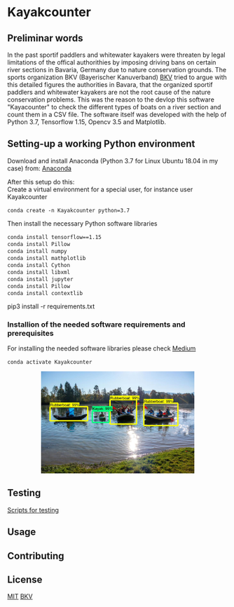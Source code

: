 # Kayakcounter
[comment]: https://towardsdatascience.com/how-to-easily-download-googles-open-images-dataset-for-your-ai-apps-db552a82fc6
[comment]: https://medium.com/@intprogrammer/how-to-scrape-google-for-images-to-train-your-machine-learning-classifiers-on-565076972ce
[comment]: https://medium.com/analytics-vidhya/how-to-set-up-tensorflow-gpu-on-ubuntu-18-04-lts-7a09ffd5f30f

## Preliminar words
In the past sportif paddlers and whitewater kayakers were threaten by legal limitations of the offical authorithies by imposing driving bans on certain river sections in Bavaria, Germany due to nature conservation grounds.
The sports organization BKV (Bayerischer Kanuverband) [BKV](https://www.kanu-bayern.de/) tried to argue with this detailed figures the authorities in Bavara, that the organized sportif paddlers and whitewater kayakers are not the root cause of the nature conservation problems.
This was the reason to the devlop this software "Kayacounter" to check the different types of boats on a river section and count them in a CSV file. The software itself was developed with the help of Python 3.7, Tensorflow 1.15, Opencv 3.5 and Matplotlib.

## Setting-up a working Python environment
Download and install Anaconda (Python 3.7 for Linux Ubuntu 18.04 in my case) from:
[Anaconda](https://www.anaconda.com/distribution/)

After this setup do this:  
Create a virtual environment for a special user, for instance user Kayakcounter
```
conda create -n Kayakcounter python=3.7
```
Then install the necessary Python software libraries

```
conda install tensorflow==1.15
conda install Pillow
conda install numpy
conda install mathplotlib
conda install Cython
conda install libxml
conda install jupyter
conda install Pillow
conda install contextlib
```
pip3 install -r requirements.txt 

### Installion of the needed software requirements and prerequisites 
For installing the needed software libraries please check
[Medium](https://choosealicense.com/licenses/mit/)

```
conda activate Kayakcounter
```
<p align="center">
  <img src="/docs/image_result.jpg" width="350" alt="accessibility text">
</p>

## Testing
[Scripts for testing](/scripts/testing/Readme.md)
## Usage

## Contributing

## License
[MIT](https://choosealicense.com/licenses/mit/)
[BKV](https://www.kanu-bayern.de/)


